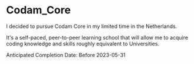 # Codam_Core

I decided to pursue Codam Core in my limited time in the Netherlands. 

It's a self-paced, peer-to-peer learning school that will allow me to acquire coding knowledge and skills roughly equivalent to Universities.

Anticipated Completion Date: Before 2023-05-31
